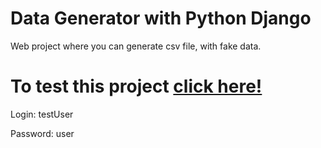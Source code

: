 # Data Generator with Python Django

Web project where you can generate csv file, with fake data.

# To test this project [click here!](https://skivel.pythonanywhere.com/)

Login: testUser

Password: user

